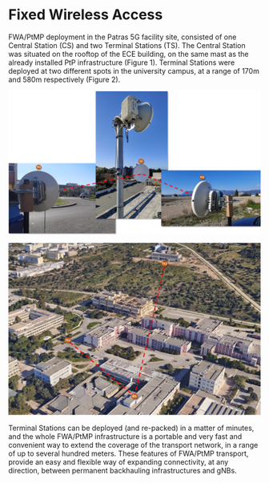 <!-- TITLE: Fwa -->
<!-- SUBTITLE: A quick summary of Fwa -->

# Fixed Wireless Access 

FWA/PtMP deployment in the Patras 5G facility site, consisted of one Central Station (CS) and two Terminal Stations (TS). The Central Station was situated on the rooftop of the ECE building, on the same mast as the already installed PtP infrastructure (Figure 1). Terminal Stations were deployed at two different spots in the university campus, at a range of 170m and 580m respectively (Figure 2).


![Fwa Fig 1](/uploads/images-radio-equipment/fwa-fig-1.png "Fwa Fig 1")


![Fwa Fig 2](/uploads/images-radio-equipment/fwa-fig-2.png "Fwa Fig 2")


Terminal Stations can be deployed (and re-packed) in a matter of minutes, and the whole FWA/PtMP infrastructure is a portable and very fast and convenient way to extend the coverage of the transport network, in a range of up to several hundred meters. These features of FWA/PtMP transport, provide an easy and flexible way of expanding connectivity, at any direction, between permanent backhauling infrastructures and gNBs.

